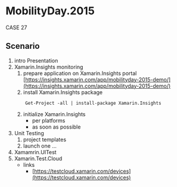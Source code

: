 # MobilityDay.2015

CASE 27


## Scenario

1.	intro
	Presentation		
2.	Xamarin.Insights monitoring			
	1.	prepare application on Xamarin.Insights portal		
		[https://insights.xamarin.com/app/mobilityday-2015-demo/](https://insights.xamarin.com/app/mobilityday-2015-demo/)
	2.	install Xamarin.Insights package			
	```			
		Get-Project -all | install-package Xamarin.Insights		
	```		
	2.	initialize Xamarin.Insights		
		*	per platforms		
		*	as soon as possible		
3.	Unit Testing
	1.	project templates
	2.	launch one ...
4.	Xamamrin.UITest
5.	Xamarin.Test.Cloud
	*	links			
		*	[https://testcloud.xamarin.com/devices](https://testcloud.xamarin.com/devices)